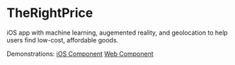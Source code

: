 # TheRightPrice

iOS app with machine learning, augemented reality, and geolocation to help users find low-cost, affordable goods. 

Demonstrations:
[iOS Component](https://www.youtube.com/watch?v=yC4SwdaEZR8 "iOS Component")
[Web Component](https://www.youtube.com/watch?v=QzjPQ9uOoWU "Web Component")
